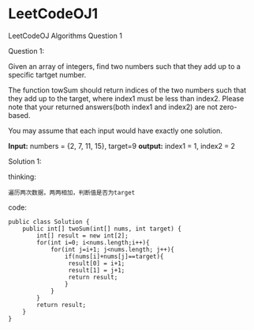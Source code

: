 # LeetCodeOJ1
LeetCodeOJ Algorithms Question 1

Question 1:


Given an array of integers, find two numbers such that they add up to a specific tartget number.

The function towSum should return indices of the two numbers such that they add up to the target, where index1 must be less than index2. Please note that your returned answers(both index1 and index2) are not zero-based.

You may assume that each input would have exactly one solution.

**Input:** numbers = {2, 7, 11, 15}, target=9 
**output:** index1 = 1, index2 = 2

Solution 1:

thinking:
	
	遍历两次数据，两两相加，判断值是否为target
	
code:

	public class Solution {
    	public int[] twoSum(int[] nums, int target) {
        	int[] result = new int[2];
        	for(int i=0; i<nums.length;i++){
            	for(int j=i+1; j<nums.length; j++){
                	if(nums[i]+nums[j]==target){
                   	 result[0] = i+1;
                   	 result[1] = j+1;
                   	 return result;
                	}
            	}
        	}
        	return result;
    	}
	}
